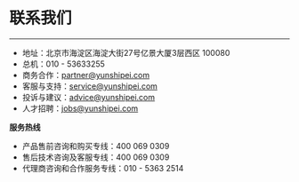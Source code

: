 # 联系我们
---

- 地址：北京市海淀区海淀大街27号亿景大厦3层西区 100080
- 总机：010 - 53633255
- 商务合作：partner@yunshipei.com
- 客服与支持：service@yunshipei.com
- 投诉与建议：advice@yunshipei.com
- 人才招聘：jobs@yunshipei.com


__服务热线__

- 产品售前咨询和购买专线：400 069 0309
- 售后技术咨询及客服专线：400 069 0309
- 代理商咨询和合作服务专线：010 - 5363 2514